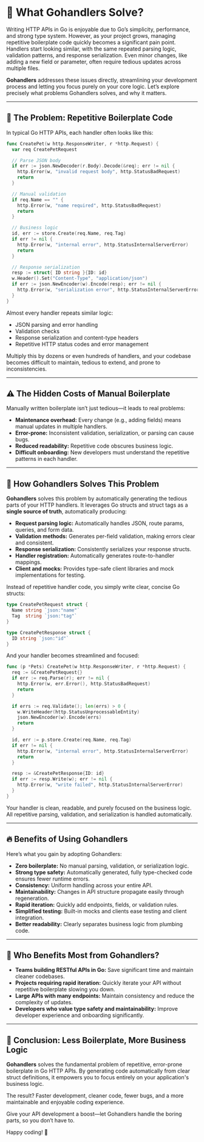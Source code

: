 # 🤔 What Gohandlers Solve?

Writing HTTP APIs in Go is enjoyable due to Go’s simplicity, performance, and strong type system. However, as your project grows, managing repetitive boilerplate code quickly becomes a significant pain point. Handlers start looking similar, with the same repeated parsing logic, validation patterns, and response serialization. Even minor changes, like adding a new field or parameter, often require tedious updates across multiple files.

**Gohandlers** addresses these issues directly, streamlining your development process and letting you focus purely on your core logic. Let’s explore precisely what problems Gohandlers solves, and why it matters.

---

## 🧩 The Problem: Repetitive Boilerplate Code

In typical Go HTTP APIs, each handler often looks like this:

```go
func CreatePet(w http.ResponseWriter, r *http.Request) {
  var req CreatePetRequest

  // Parse JSON body
  if err := json.NewDecoder(r.Body).Decode(&req); err != nil {
    http.Error(w, "invalid request body", http.StatusBadRequest)
    return
  }

  // Manual validation
  if req.Name == "" {
    http.Error(w, "name required", http.StatusBadRequest)
    return
  }

  // Business logic
  id, err := store.Create(req.Name, req.Tag)
  if err != nil {
    http.Error(w, "internal error", http.StatusInternalServerError)
    return
  }

  // Response serialization
  resp := struct{ ID string }{ID: id}
  w.Header().Set("Content-Type", "application/json")
  if err := json.NewEncoder(w).Encode(resp); err != nil {
    http.Error(w, "serialization error", http.StatusInternalServerError)
  }
}
```

Almost every handler repeats similar logic:

-   JSON parsing and error handling
-   Validation checks
-   Response serialization and content-type headers
-   Repetitive HTTP status codes and error management

Multiply this by dozens or even hundreds of handlers, and your codebase becomes difficult to maintain, tedious to extend, and prone to inconsistencies.

---

## ⚠️ The Hidden Costs of Manual Boilerplate

Manually written boilerplate isn’t just tedious—it leads to real problems:

-   **Maintenance overhead:** Every change (e.g., adding fields) means manual updates in multiple handlers.
-   **Error-prone:** Inconsistent validation, serialization, or parsing can cause bugs.
-   **Reduced readability:** Repetitive code obscures business logic.
-   **Difficult onboarding:** New developers must understand the repetitive patterns in each handler.

---

## 🚀 How Gohandlers Solves This Problem

**Gohandlers** solves this problem by automatically generating the tedious parts of your HTTP handlers. It leverages Go structs and struct tags as a **single source of truth**, automatically producing:

-   **Request parsing logic:** Automatically handles JSON, route params, queries, and form data.
-   **Validation methods:** Generates per-field validation, making errors clear and consistent.
-   **Response serialization:** Consistently serializes your response structs.
-   **Handler registration:** Automatically generates route-to-handler mappings.
-   **Client and mocks:** Provides type-safe client libraries and mock implementations for testing.

Instead of repetitive handler code, you simply write clear, concise Go structs:

```go
type CreatePetRequest struct {
  Name string `json:"name"`
  Tag  string `json:"tag"`
}

type CreatePetResponse struct {
  ID string `json:"id"`
}
```

And your handler becomes streamlined and focused:

```go
func (p *Pets) CreatePet(w http.ResponseWriter, r *http.Request) {
  req := &CreatePetRequest{}
  if err := req.Parse(r); err != nil {
    http.Error(w, err.Error(), http.StatusBadRequest)
    return
  }

  if errs := req.Validate(); len(errs) > 0 {
    w.WriteHeader(http.StatusUnprocessableEntity)
    json.NewEncoder(w).Encode(errs)
    return
  }

  id, err := p.store.Create(req.Name, req.Tag)
  if err != nil {
    http.Error(w, "internal error", http.StatusInternalServerError)
    return
  }

  resp := &CreatePetResponse{ID: id}
  if err := resp.Write(w); err != nil {
    http.Error(w, "write failed", http.StatusInternalServerError)
  }
}
```

Your handler is clean, readable, and purely focused on the business logic. All repetitive parsing, validation, and serialization is handled automatically.

---

## 🔥 Benefits of Using Gohandlers

Here’s what you gain by adopting Gohandlers:

-   **Zero boilerplate:** No manual parsing, validation, or serialization logic.
-   **Strong type safety:** Automatically generated, fully type-checked code ensures fewer runtime errors.
-   **Consistency:** Uniform handling across your entire API.
-   **Maintainability:** Changes in API structure propagate easily through regeneration.
-   **Rapid iteration:** Quickly add endpoints, fields, or validation rules.
-   **Simplified testing:** Built-in mocks and clients ease testing and client integration.
-   **Better readability:** Clearly separates business logic from plumbing code.

---

## 🌟 Who Benefits Most from Gohandlers?

-   **Teams building RESTful APIs in Go:** Save significant time and maintain cleaner codebases.
-   **Projects requiring rapid iteration:** Quickly iterate your API without repetitive boilerplate slowing you down.
-   **Large APIs with many endpoints:** Maintain consistency and reduce the complexity of updates.
-   **Developers who value type safety and maintainability:** Improve developer experience and onboarding significantly.

---

## 🎯 Conclusion: Less Boilerplate, More Business Logic

**Gohandlers** solves the fundamental problem of repetitive, error-prone boilerplate in Go HTTP APIs. By generating code automatically from clear struct definitions, it empowers you to focus entirely on your application's business logic.

The result? Faster development, cleaner code, fewer bugs, and a more maintainable and enjoyable coding experience.

Give your API development a boost—let Gohandlers handle the boring parts, so you don’t have to.

Happy coding! 🚀
